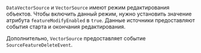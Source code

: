`DataVectorSource` и `VectorSource` имеют режим редактирования объектов. Чтобы включить данный режим, нужно установить значение атрибута `featureModifyEnabled` в `true`. Данные источники предоставляют события старта и окончания редактирования.

Дополнительно, `VectorSource` предоставляет событие `SourceFeatureDeleteEvent`.
